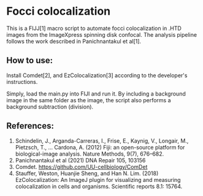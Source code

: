 # Focci colocalization

This is a FIJJ[1] macro script to automate focci colocalization in .HTD images from the ImageXpress spinning disk confocal.
The analysis pipeline follows the work described in Panichnantakul et al[1]. 

## How to use:
Install Comdet[2], and EzColocalization[3] according to the developer's instructions.

Simply, load the main.py into FIJI and run it. 
By including a background image in the same folder as the image, the script also performs a background subtraction (division).

## References:
1. Schindelin, J., Arganda-Carreras, I., Frise, E., Kaynig, V., Longair, M., Pietzsch, T., … Cardona, A. (2012) Fiji: an open-source platform for biological-image analysis. Nature Methods, 9(7), 676–682.
2. Panichnantakul et al (2021) DNA Repair 105, 103156
3. Comdet. https://github.com/UU-cellbiology/ComDet
4. Stauffer, Weston, Huanjie Sheng, and Han N. Lim. (2018) EzColocalization: An ImageJ plugin for visualizing and measuring colocalization in cells and organisms. Scientific reports 8.1: 15764.
